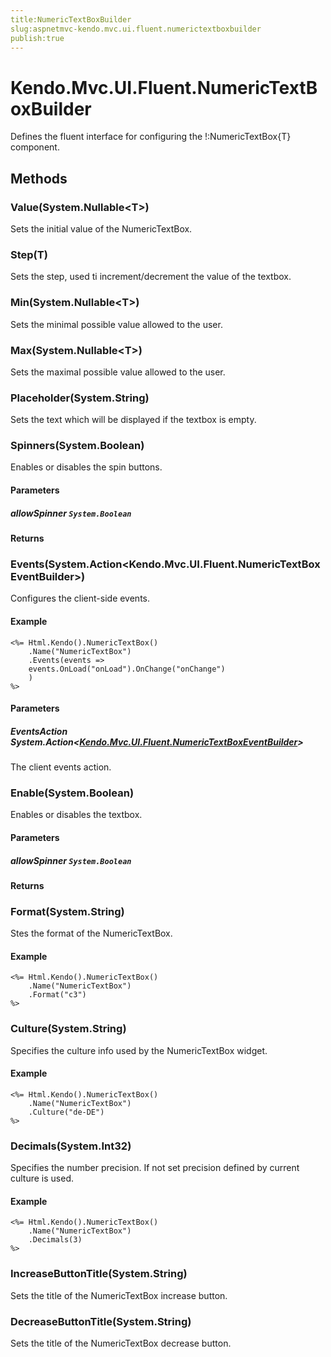 ```yaml
---
title:NumericTextBoxBuilder
slug:aspnetmvc-kendo.mvc.ui.fluent.numerictextboxbuilder
publish:true
---
```


# Kendo.Mvc.UI.Fluent.NumericTextBoxBuilder
Defines the fluent interface for configuring the !:NumericTextBox{T} component.



## Methods

### Value(System.Nullable\<T\>)
Sets the initial value of the NumericTextBox.





### Step(T)
Sets the step, used ti increment/decrement the value of the textbox.





### Min(System.Nullable\<T\>)
Sets the minimal possible value allowed to the user.





### Max(System.Nullable\<T\>)
Sets the maximal possible value allowed to the user.





### Placeholder(System.String)
Sets the text which will be displayed if the textbox is empty.





### Spinners(System.Boolean)
Enables or disables the spin buttons.



#### Parameters

##### allowSpinner `System.Boolean`




#### Returns



### Events(System.Action\<Kendo.Mvc.UI.Fluent.NumericTextBoxEventBuilder\>)
Configures the client-side events.


#### Example

    <%= Html.Kendo().NumericTextBox()
        .Name("NumericTextBox")
        .Events(events =>
        events.OnLoad("onLoad").OnChange("onChange")
        )
    %>
        


#### Parameters

##### EventsAction System.Action<[Kendo.Mvc.UI.Fluent.NumericTextBoxEventBuilder](/api/wrappers/aspnet-mvc/Kendo.Mvc.UI.Fluent/NumericTextBoxEventBuilder)>
The client events action.




### Enable(System.Boolean)
Enables or disables the textbox.



#### Parameters

##### allowSpinner `System.Boolean`




#### Returns



### Format(System.String)
Stes the format of the NumericTextBox.


#### Example

    <%= Html.Kendo().NumericTextBox()
        .Name("NumericTextBox")
        .Format("c3")
    %>
        




### Culture(System.String)
Specifies the culture info used by the NumericTextBox widget.


#### Example

    <%= Html.Kendo().NumericTextBox()
        .Name("NumericTextBox")
        .Culture("de-DE")
    %>
        




### Decimals(System.Int32)
Specifies the number precision. If not set precision defined by current culture is used.


#### Example

    <%= Html.Kendo().NumericTextBox()
        .Name("NumericTextBox")
        .Decimals(3)
    %>
        




### IncreaseButtonTitle(System.String)
Sets the title of the NumericTextBox increase button.





### DecreaseButtonTitle(System.String)
Sets the title of the NumericTextBox decrease button.






